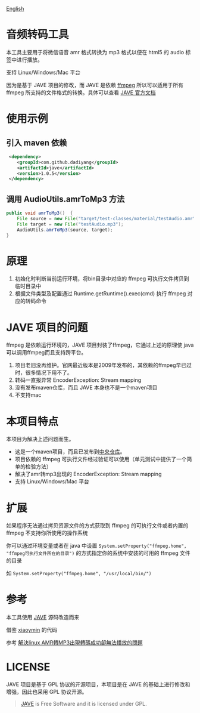 [English](./README-en.md)

# 音频转码工具

本工具主要用于将微信语音 amr 格式转换为 mp3 格式以便在 html5 的 audio 标签中进行播放。

支持 Linux/Windows/Mac 平台

因为是基于 JAVE 项目的修改，而 JAVE 是依赖 [ffmpeg](http://ffmpeg.org/) 所以可以适用于所有 ffmpeg 所支持的文件格式的转换。具体可以查看 [JAVE 官方文档](http://www.sauronsoftware.it/projects/jave/manual.php)

# 使用示例

## 引入 maven 依赖

```xml
 <dependency>
    <groupId>com.github.dadiyang</groupId>
    <artifactId>jave</artifactId>
    <version>1.0.5</version>
 </dependency>
```

## 调用 AudioUtils.amrToMp3 方法
```java
public void amrToMp3()  {
    File source = new File("target/test-classes/material/testAudio.amr");
    File target = new File("testAudio.mp3");
    AudioUtils.amrToMp3(source, target);
}
```

# 原理

1. 初始化时判断当前运行环境，将bin目录中对应的 ffmpeg 可执行文件拷贝到临时目录中
2. 根据文件类型及配置通过 Runtime.getRuntime().exec(cmd) 执行 ffmpeg 对应的转码命令

# JAVE 项目的问题

ffmpeg 是依赖运行环境的，JAVE 项目封装了ffmpeg，它通过上述的原理使 java 可以调用ffmpeg而且支持跨平台。

1. 项目老旧没再维护。官网最近版本是2009年发布的，其依赖的ffmpeg早已过时，很多情况下用不了。
2. 转码一直报异常 EncoderException: Stream mapping 
3. 没有发布maven仓库，而且 JAVE 本身也不是一个maven项目
4. 不支持mac

# 本项目特点

本项目为解决上述问题而生。

* 这是一个maven项目，而且已发布到[中央仓库](https://mvnrepository.com/artifact/com.github.dadiyang/jave)。
* 项目依赖的 ffmpeg 可执行文件经过验证可以使用（单元测试中提供了一个简单的检验方法）
* 解决了amr转mp3出现的 EncoderException: Stream mapping 
* 支持 Linux/Windows/Mac 平台

# 扩展

如果程序无法通过拷贝资源文件的方式获取到 ffmpeg 的可执行文件或者内置的 ffmpeg 不支持你所使用的操作系统

你可以通过环境变量或者在 java 中设置 `System.setProperty("ffmpeg.home", "ffmpeg可执行文件所在的目录")` 的方式指定你的系统中安装的可用的 ffmpeg 文件的目录

如 `System.setProperty("ffmpeg.home", "/usr/local/bin/")`
 
# 参考

本工具使用 [JAVE](http://www.sauronsoftware.it/projects/jave/download.php) 源码改造而来

借鉴 [xiaoymin](https://github.com/xiaoymin/jave) 的代码

参考 [解決linux AMR轉MP3出現轉碼成功卻無法播放的問題](https://hk.saowen.com/a/2ec2a73ec73091967c3ebdb5697832006cb255a7183377b6e8fae1c13f5e54bc)

# LICENSE

JAVE 项目是基于 GPL 协议的开源项目，本项目是在 JAVE 的基础上进行修改和增强，因此也采用 GPL 协议开源。

> [JAVE]((http://www.sauronsoftware.it/projects/jave/)) is Free Software and it is licensed under GPL.